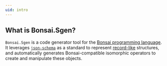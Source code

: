 ```yaml
---
uid: intro
---
```


## What is Bonsai.Sgen?

`Bonsai.Sgen` is a code generator tool for the [Bonsai programming language](https://bonsai-rx.org/). It leverages [`json-schema`](https://json-schema.org/) as a standard to represent [record-like](https://en.wikipedia.org/wiki/Record_(computer_science)) structures, and automatically generates Bonsai-compatible isomorphic operators to create and manipulate these objects.
